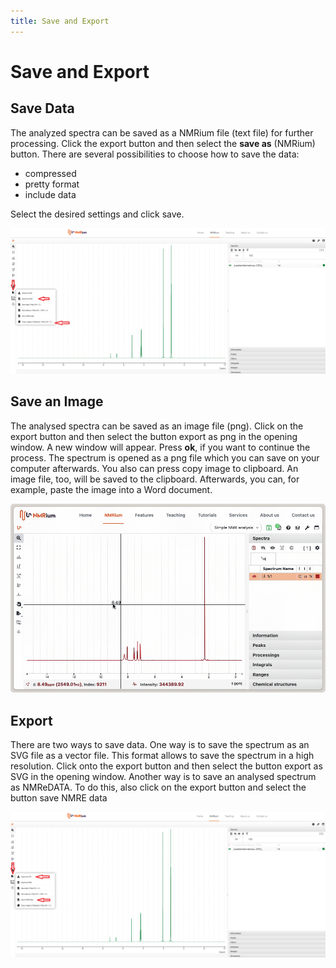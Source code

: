 ```yaml
---
title: Save and Export
---
```


# Save and Export

## Save Data

The analyzed spectra can be saved as a NMRium file (text file) for further processing. Click the export button and then select the **save as** (NMRium) button. There are several possibilities to choose how to save the data:

- compressed
- pretty format
- include data

Select the desired settings and click save.

![](./Export_as_an_image.svg)

## Save an Image

The analysed spectra can be saved as an image file (png). Click on the export button and then select the button export as png in the opening window. A new window will appear. Press **ok**, if you want to continue the process. The spectrum is opened as a png file which you can save on your computer afterwards. You also can press copy image to clipboard. An image file, too, will be saved to the clipboard. Afterwards, you can, for example, paste the image into a Word document.

![](./export_as_png.gif)

## Export

There are two ways to save data. One way is to save the spectrum as an SVG file as a vector file. This format allows to save the spectrum in a high resolution. Click onto the export button and then select the button export as SVG in the opening window. Another way is to save an analysed spectrum as NMReDATA. To do this, also click on the export button and select the button save NMRE data

![](./Export.svg)
